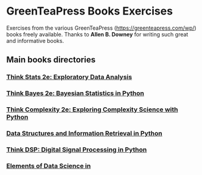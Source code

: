 # GreenTeaPress Books Exercises

Exercises from the various GreenTeaPress (https://greenteapress.com/wp/) books freely available. Thanks to __Allen B. Downey__ for writing such great and informative books.

## Main books directories

### [Think Stats 2e: Exploratory Data Analysis](./ThinkStats/)
### [Think Bayes 2e: Bayesian Statistics in Python](./ThinkBayes/)
### [Think Complexity 2e: Exploring Complexity Science with Python](./ThinkComplexity/)
### [Data Structures and Information Retrieval in Python](./DSIRPython/)
### [Think DSP: Digital Signal Processing in Python](./ThinkDSP/)
### [Elements of Data Science in](./DSPy/)
